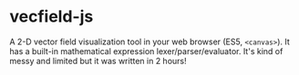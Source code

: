 # vecfield-js

A 2-D vector field visualization tool in your web browser (ES5, `<canvas>`). It has a built-in mathematical expression lexer/parser/evaluator. It's kind of messy and limited but it was written in 2 hours!
